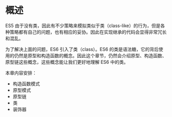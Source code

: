 # 概述

ES5 由于没有类，因此有不少策略来模拟类似于类（class-like）的行为，但是各种策略都有自己的问题，也有相应的妥协。因此在实现继承的代码会显得非常冗长和混乱。

为了解决上面的问题，ES6 引入了类（class）。ES6 的类是语法糖，它的背后使用的仍然是原型和构造函数的概念。因此这个章节，仍然会介绍原型、构造函数、原型链这些概念，这些概念能让我们更好地理解 ES6 中的类。

本章内容安排：

- 构造函数模式
- 原型模式
- 原型链
- 类
- 装饰器
